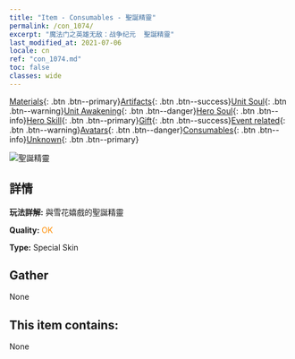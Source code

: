 ```yaml
---
title: "Item - Consumables - 聖誕精靈"
permalink: /con_1074/
excerpt: "魔法门之英雄无敌：战争纪元  聖誕精靈"
last_modified_at: 2021-07-06
locale: cn
ref: "con_1074.md"
toc: false
classes: wide
---
```

 [Materials](/ItemsCN/){: .btn .btn--primary}[Artifacts](/ItemsCN/Artifacts/){: .btn .btn--success}[Unit Soul](/ItemsCN/UnitSoul/){: .btn .btn--warning}[Unit Awakening](/ItemsCN/UnitAwakening/){: .btn .btn--danger}[Hero Soul](/ItemsCN/HeroSoul/){: .btn .btn--info}[Hero Skill](/ItemsCN/HeroSkill/){: .btn .btn--primary}[Gift](/ItemsCN/Gift/){: .btn .btn--success}[Event related](/ItemsCN/Events/){: .btn .btn--warning}[Avatars](/ItemsCN/Avatars/){: .btn .btn--danger}[Consumables](/ItemsCN/Consumables/){: .btn .btn--info}[Unknown](/ItemsCN/Unknown/){: .btn .btn--primary}

 ![聖誕精靈](/images/h/h_MutareDrake5.jpg)

## 詳情
 **玩法詳解:** 與雪花嬉戲的聖誕精靈

 **Quality:** <span style="color: #FF8C00">OK</span>

 **Type:** Special Skin

## Gather

  None

## This item contains:

  None

